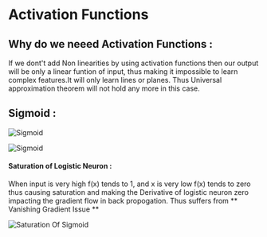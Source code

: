 # Activation Functions

## Why do we neeed Activation Functions :

If we dont't add Non linearities by using activation functions then our output will be only a linear funtion of input, thus making it impossible to learn complex features.It will only learn lines or planes. Thus Universal approximation theorem will not hold any more in this case.

## Sigmoid :

![Sigmoid](https://miro.medium.com/max/4384/1*6A3A_rt4YmumHusvTvVTxw.png)

![Sigmoid](https://miro.medium.com/max/1298/1*cZXcFBwhVb54D0l1-ZAZ7Q.png)


#### Saturation of Logistic Neuron :

When input is very high f(x) tends to 1, and x is very low f(x) tends to zero thus causing saturation and making the Derivative of logistic neuron zero impacting the gradient flow in back propogation. Thus suffers from ** Vanishing Gradient Issue **

![Saturation Of Sigmoid](https://miro.medium.com/max/794/1*Dtn5ZDBvNTIqB1IhMwqiZA.png)





